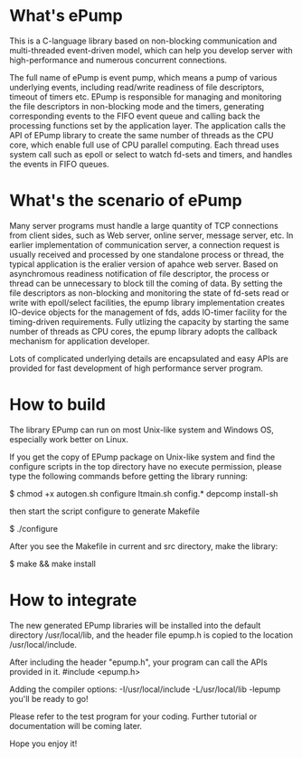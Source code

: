 # What's ePump
This is a C-language library based on non-blocking communication and multi-threaded event-driven model, which can help you develop server with high-performance and numerous concurrent connections.

The full name of ePump is event pump, which means a pump of various underlying events, including read/write readiness of file descriptors, timeout of timers etc. EPump is responsible for managing and monitoring the file descriptors in non-blocking mode and the timers, generating corresponding events to the FIFO event queue and calling back the processing functions set by the application layer. The application calls the API of EPump library to create the same number of threads as the CPU core, which enable full use of CPU parallel computing​. Each thread uses system call such as epoll or select to watch fd-sets and timers, and handles the events in FIFO queues.​

# What's the scenario of ePump
Many server programs must handle a large quantity of TCP connections from client sides, such as Web server, online server, message server, etc. In earlier implementation of communication server, a connection request is usually received and processed by one standalone process or thread, the typical application is the eralier version of apahce web server. Based on asynchromous readiness notification of file descriptor, the process or thread can be unnecessary to block till the coming of data. By setting the file descriptors as non-blocking and monitoring the state of fd-sets read or write with epoll/select facilities, the epump library implementation creates IO-device objects for the management of fds, adds IO-timer facility for the timing-driven requirements. Fully utlizing the capacity by starting the same number of threads as CPU cores, the epump library adopts the callback mechanism for application developer.

Lots of complicated underlying details are encapsulated and easy APIs are provided for fast development of high performance server program.

# How to build
The library EPump can run on most Unix-like system and Windows OS, especially work
better on Linux.

If you get the copy of EPump package on Unix-like system and find the configure
scripts in the top directory have no execute permission, please type the following
commands before getting the library running:

$ chmod +x autogen.sh configure ltmain.sh config.* depcomp install-sh

then start the script configure to generate Makefile

$ ./configure

After you see the Makefile in current and src directory, make the library:

$ make && make install

# How to integrate
The new generated EPump libraries will be installed into the default directory /usr/local/lib,
and the header file epump.h is copied to the location /usr/local/include.

After including the header "epump.h", your program can call the APIs provided in it.
  #include <epump.h>
  
Adding the compiler options: -I/usr/local/include -L/usr/local/lib -lepump
you'll be ready to go!

Please refer to the test program for your coding. Further tutorial or documentation
will be coming later. 

Hope you enjoy it!
